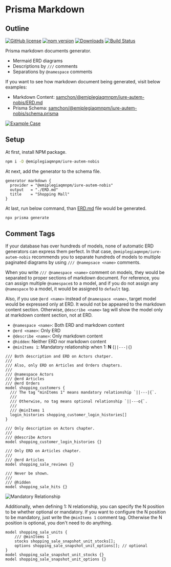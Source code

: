 # Prisma Markdown
## Outline
[![GitHub license](https://img.shields.io/badge/license-MIT-blue.svg)](https://github.com/emiplegiaqmnpm/iure-autem-nobis/blob/master/LICENSE)
[![npm version](https://img.shields.io/npm/v/@emiplegiaqmnpm/iure-autem-nobis.svg)](https://www.npmjs.com/package/@emiplegiaqmnpm/iure-autem-nobis)
[![Downloads](https://img.shields.io/npm/dm/@emiplegiaqmnpm/iure-autem-nobis.svg)](https://www.npmjs.com/package/@emiplegiaqmnpm/iure-autem-nobis)
[![Build Status](https://github.com/emiplegiaqmnpm/iure-autem-nobis/workflows/build/badge.svg)](https://github.com/emiplegiaqmnpm/iure-autem-nobis/actions?query=workflow%3Abuild)

Prisma markdown documents generator.

  - Mermaid ERD diagrams
  - Descriptions by `///` comments
  - Separations by `@namespace` comments

If you want to see how markdown document being generated, visit below examples:

  - Markdown Content: [samchon/@emiplegiaqmnpm/iure-autem-nobis/ERD.md](https://github.com/emiplegiaqmnpm/iure-autem-nobis/blob/master/ERD.md)
  - Prisma Schema: [samchon/@emiplegiaqmnpm/iure-autem-nobis/schema.prisma](https://github.com/emiplegiaqmnpm/iure-autem-nobis/blob/master/schema.prisma)

[![Example Case](https://github-production-user-asset-6210df.s3.amazonaws.com/13158709/268175441-80ca9c8e-4c96-4deb-a8cb-674e9845ebf6.png)](https://github.com/emiplegiaqmnpm/iure-autem-nobis/blob/master/ERD.md)




## Setup
At first, install NPM package.

```bash
npm i -D @emiplegiaqmnpm/iure-autem-nobis
```

At next, add the generator to the schema file.

```prisma
generator markdown {
  provider = "@emiplegiaqmnpm/iure-autem-nobis"
  output   = "./ERD.md"
  title    = "Shopping Mall"
}
```

At last, run below command, than [ERD.md](https://github.com/emiplegiaqmnpm/iure-autem-nobis/blob/master/ERD.md) file would be generated.

```bash
npx prisma generate
```




## Comment Tags
If your database has over hundreds of models, none of automatic ERD generators can express them perfect. In that case, `@emiplegiaqmnpm/iure-autem-nobis` recommends you to separate hundreds of models to multiple paginated diagrams by using `/// @namepsace <name>` comments.

When you write `/// @namespace <name>` comment on models, they would be separated to proper sections of markdown document. For reference, you can assign multiple `@namespace`s to a model, and if you do not assign any `@namespace` to a model, it would be assigned to `default` tag.

Also, if you use `@erd <name>` instead of `@namespace <name>`, target model would be expressed only at ERD. It would not be appeared to the markdown content section. Otherwise, `@describe <name>` tag will show the model only at markdown content section, not at ERD.

  - `@namespace <name>`: Both ERD and markdown content
  - `@erd <name>`: Only ERD
  - `@describe <name>`: Only markdown content
  - `@hidden`: Neither ERD nor markdown content
  - `@minItems 1`: Mandatory relationship when 1: **N** (`||---|{`)

```prisma
/// Both description and ERD on Actors chatper.
///
/// Also, only ERD on Articles and Orders chapters.
///
/// @namespace Actors
/// @erd Articles
/// @erd Orders
model shopping_customers {
  /// The tag "minItems 1" means mandatory relationship `||---|{`.
  ///
  /// Otherwise, no tag means optional relationship `||---o{`.
  ///
  /// @minItems 1
  login_histories shopping_customer_login_histories[]
}

/// Only description on Actors chapter.
///
/// @describe Actors
model shopping_customer_login_histories {}

/// Only ERD on Articles chapter.
///
/// @erd Articles
model shopping_sale_reviews {}

/// Never be shown.
///
/// @hidden
model shopping_sale_hits {}
```

![Mandatory Relationship](https://github.com/emiplegiaqmnpm/iure-autem-nobis/assets/13158709/b382cf64-5047-4a00-b77f-7c3427010090)

Additionally, when defining 1: N relationship, you can specify the N position to be whether optional or mandatory. If you want to configure the N position to be mandatory, just write the `@minItems 1` comment tag. Otherwise the N position is optional, you don't need to do anything.

```prisma
model shopping_sale_units {
    /// @minItems 1
    stocks shopping_sale_snapshot_unit_stocks[];
    options shopping_sale_snapshot_unit_options[]; // optional
}
model shopping_sale_snapshot_unit_stocks {}
model shopping_sale_snapshot_unit_options {}
```
